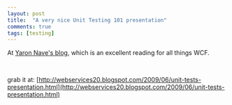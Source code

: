 ```yaml
---
layout: post
title:  "A very nice Unit Testing 101 presentation"
comments: true
tags: [testing]
---
```



At [Yaron Nave's blog](http://webservices20.blogspot.com/), which is an excellent reading for all things WCF.

&#160;

grab it at: [http://webservices20.blogspot.com/2009/06/unit-tests-presentation.html](http://webservices20.blogspot.com/2009/06/unit-tests-presentation.html)

